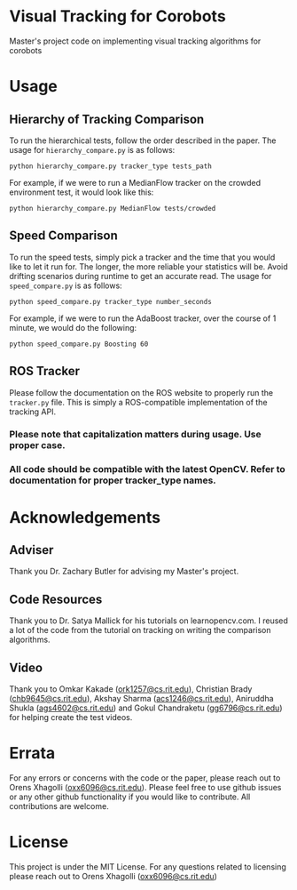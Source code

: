 # Visual Tracking for Corobots
Master's project code on implementing visual tracking algorithms for corobots

# Usage
## Hierarchy of Tracking Comparison
To run the hierarchical tests, follow the order described in the paper. The usage for `hierarchy_compare.py` is as 
follows:
```
python hierarchy_compare.py tracker_type tests_path
```

For example, if we were to run a MedianFlow tracker on the crowded environment test, it would look like this:
```
python hierarchy_compare.py MedianFlow tests/crowded
```

## Speed Comparison
To run the speed tests, simply pick a tracker and the time that you would like to let it run for. The longer, 
the more reliable your statistics will be. Avoid drifting scenarios during runtime to get an accurate read.
The usage for `speed_compare.py` is as follows:
```
python speed_compare.py tracker_type number_seconds
``` 

For example, if we were to run the AdaBoost tracker, over the course of 1 minute, we would do the following:
```
python speed_compare.py Boosting 60
```

## ROS Tracker

Please follow the documentation on the ROS website to properly run the `tracker.py` file. This is simply a 
ROS-compatible implementation of the tracking API.

### Please note that capitalization matters during usage. Use proper case.

### All code should be compatible with the latest OpenCV. Refer to documentation for proper tracker_type names.

# Acknowledgements

## Adviser
Thank you Dr. Zachary Butler for advising my Master's project.

## Code Resources
Thank you to Dr. Satya Mallick for his tutorials on learnopencv.com.
I reused a lot of the code from the tutorial on tracking on writing the comparison algorithms.

## Video
Thank you to Omkar Kakade (ork1257@cs.rit.edu), Christian Brady (chb9645@cs.rit.edu),
Akshay Sharma (acs1246@cs.rit.edu), Aniruddha Shukla (ags4602@cs.rit.edu) and Gokul Chandraketu (gg6796@cs.rit.edu)
for helping create the test videos.

# Errata
For any errors or concerns with the code or the paper, please reach out to Orens Xhagolli (oxx6096@cs.rit.edu).
Please feel free to use github issues or any other github functionality if you would like to contribute. 
All contributions are welcome.

# License
This project is under the MIT License. For any questions related to licensing please reach out to 
Orens Xhagolli (oxx6096@cs.rit.edu)